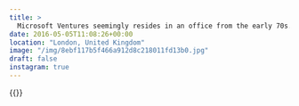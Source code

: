 ```yaml
---
title: >
  Microsoft Ventures seemingly resides in an office from the early 70s. 🎷#vsco #vscofilm #london #typography #retro #vintage
date: 2016-05-05T11:08:26+00:00
location: "London, United Kingdom"
image: "/img/8ebf117b5f466a912d8c218011fd13b0.jpg"
draft: false
instagram: true
---
```


{{<photo src="/img/8ebf117b5f466a912d8c218011fd13b0.jpg">}}
